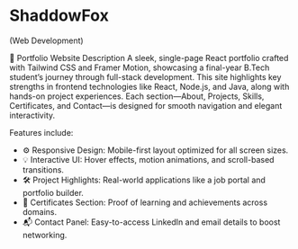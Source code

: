 # ShaddowFox
(Web Development)

💼 Portfolio Website Description
A sleek, single-page React portfolio crafted with Tailwind CSS and Framer Motion, showcasing a final-year B.Tech student’s journey through full-stack development. This site highlights key strengths in frontend technologies like React, Node.js, and Java, along with hands-on project experiences. Each section—About, Projects, Skills, Certificates, and Contact—is designed for smooth navigation and elegant interactivity.

Features include:
- ⚙️ Responsive Design: Mobile-first layout optimized for all screen sizes.
- 💡 Interactive UI: Hover effects, motion animations, and scroll-based transitions.
- 🛠️ Project Highlights: Real-world applications like a job portal and portfolio builder.
- 📜 Certificates Section: Proof of learning and achievements across domains.
- 📬 Contact Panel: Easy-to-access LinkedIn and email details to boost networking.
